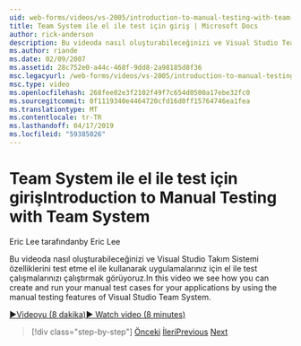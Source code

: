 ```yaml
---
uid: web-forms/videos/vs-2005/introduction-to-manual-testing-with-team-system
title: Team System ile el ile test için giriş | Microsoft Docs
author: rick-anderson
description: Bu videoda nasıl oluşturabileceğinizi ve Visual Studio Team ükleme özelliklerini test etme el ile kullanarak uygulamalarınız için el ile test çalışmaları çalıştırın görüyoruz...
ms.author: riande
ms.date: 02/09/2007
ms.assetid: 28c752e0-a44c-468f-9dd8-2a98185d8f36
msc.legacyurl: /web-forms/videos/vs-2005/introduction-to-manual-testing-with-team-system
msc.type: video
ms.openlocfilehash: 268fee02e3f2102f49f7c654d0500a17ebe32fc0
ms.sourcegitcommit: 0f1119340e4464720cfd16d0ff15764746ea1fea
ms.translationtype: MT
ms.contentlocale: tr-TR
ms.lasthandoff: 04/17/2019
ms.locfileid: "59385026"
---
```

# <a name="introduction-to-manual-testing-with-team-system"></a><span data-ttu-id="0d316-103">Team System ile el ile test için giriş</span><span class="sxs-lookup"><span data-stu-id="0d316-103">Introduction to Manual Testing with Team System</span></span>

<span data-ttu-id="0d316-104">Eric Lee tarafından</span><span class="sxs-lookup"><span data-stu-id="0d316-104">by Eric Lee</span></span>

<span data-ttu-id="0d316-105">Bu videoda nasıl oluşturabileceğinizi ve Visual Studio Takım Sistemi özelliklerini test etme el ile kullanarak uygulamalarınız için el ile test çalışmalarınızı çalıştırmak görüyoruz.</span><span class="sxs-lookup"><span data-stu-id="0d316-105">In this video we see how you can create and run your manual test cases for your applications by using the manual testing features of Visual Studio Team System.</span></span>

[<span data-ttu-id="0d316-106">&#9654;Videoyu (8 dakika)</span><span class="sxs-lookup"><span data-stu-id="0d316-106">&#9654; Watch video (8 minutes)</span></span>](https://channel9.msdn.com/Blogs/ASP-NET-Site-Videos/introduction-to-manual-testing-with-team-system)

> [!div class="step-by-step"]
> <span data-ttu-id="0d316-107">[Önceki](introduction-to-load-testing-web-applications-with-team-system.md)
> [İleri](introduction-to-managing-and-running-tests-with-team-system.md)</span><span class="sxs-lookup"><span data-stu-id="0d316-107">[Previous](introduction-to-load-testing-web-applications-with-team-system.md)
[Next](introduction-to-managing-and-running-tests-with-team-system.md)</span></span>
